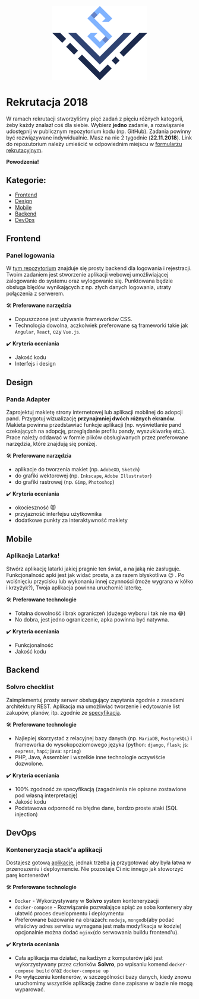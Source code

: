 <div align="center">
<img src="./logo_solvro.png" height="200">
</div>

# Rekrutacja 2018

W ramach rekrutacji stworzyliśmy pięć zadań z pięciu różnych kategorii, żeby każdy znalazł coś dla siebie. Wybierz **jedno** zadanie, a rozwiązanie udostępnij w publicznym repozytorium kodu (np. GitHub). Zadania powinny być rozwiązywane indywidualnie. Masz na nie 2 tygodnie (**22.11.2018**). Link do repozutorium należy umieścić w odpowiednim miejscu w [formularzu rekrutacyjnym](https://goo.gl/forms/azpljosFkwykhiEq1).

**Powodzenia!**

## Kategorie:
* [Frontend](#Frontend)
* [Design](#Design)
* [Mobile](#Mobile)
* [Backend](#Backend)
* [DevOps](#DevOps)

<a name="Frontend"></a>

## Frontend
### Panel logowania

W [tym repozytorium](https://github.com/Solvro/demoBackend) znajduje się prosty backend dla logowania i rejestracji. Twoim zadaniem jest stworzenie aplikacji webowej umożliwiającej zalogowanie do systemu oraz wylogowanie się. Punktowana będzie obsługa blędów wynikających z np. złych danych logowania, utraty połączenia z serwerem. 

:hammer_and_wrench: **Preferowane narzędzia**

- Dopuszczone jest używanie frameworków CSS. 
- Technologia dowolna, aczkolwiek preferowane są frameworki takie jak `Angular`, `React`, czy `Vue.js`. 

:heavy_check_mark: **Kryteria oceniania**

- Jakość kodu
- Interfejs i design

<a name="Design"></a>

## Design
### Panda Adapter

Zaprojektuj makietę strony internetowej lub aplikacji mobilnej do adopcji pand. Przygotuj wizualizację **przynajmniej dwóch różnych ekranów**. Makieta powinna przedstawiać funkcje aplikacji (np. wyświetlanie pand czekających na adopcję, przeglądanie profilu pandy, wyszukiwarkę etc.). Prace należy oddawać w formie plików obsługiwanych przez preferowane narzędzia, które znajdują się poniżej.

:hammer_and_wrench: **Preferowane narzędzia**

- aplikacje do tworzenia makiet (np. `AdobeXD`, `Sketch`)
- do grafiki wektorowej (np. `Inkscape`, `Adobe Illustrator`)
- do grafiki rastrowej (np. `Gimp`, `Photoshop`)

:heavy_check_mark: **Kryteria oceniania**

- okocieszność :heart_eyes_cat:
- przyjazność interfejsu użytkownika
- dodatkowe punkty za interaktywność makiety

<a name="Mobile"></a>

## Mobile
### Aplikacja Latarka!

Stwórz aplikację latarki jakiej pragnie ten świat, a na jaką nie zasługuje. Funkcjonalność apki jest jak widać prosta, a za razem błyskotliwa :wink: . Po wciśnięciu przycisku lub wykonaniu innej czynności (może wygrana w kółko i krzyżyk?), Twoja aplikacja powinna uruchomić laterkę. 

:hammer_and_wrench: **Preferowane technologie**

- Totalna dowolność i brak ograniczeń (dużego wyboru i tak nie ma :joy:)
- No dobra, jest jedno ograniczenie, apka powinna być natywna.

:heavy_check_mark: **Kryteria oceniania**

- Funkcjonalność
- Jakość kodu

<a name="Backend"></a>

## Backend
### Solvro checklist

Zaimplementuj prosty serwer obsługujący zapytania zgodnie z zasadami architektury REST. Aplikacja ma umożliwiać tworzenie i edytowanie list zakupów, planów, itp. zgodnie ze [specyfikacją](https://gitlab.com/solvro/rekrutacja-jesien-2018/blob/master/backend_spec.yaml).

:hammer_and_wrench: **Preferowane technologie**

- Najlepiej skorzystać z relacyjnej bazy danych (np. `MariaDB`, `PostgreSQL`) i frameworka do wysokopoziomowego języka (python: `django`, `flask`; js: `express`, `hapi`; java: `spring`)
- PHP, Java, Assembler i wszelkie inne technologie oczywiście dozwolone.

:heavy_check_mark: **Kryteria oceniania**

- 100% zgodność ze specyfikacją (zagadnienia nie opisane zostawione pod własną interpretację)
- Jakość kodu
- Podstawowa odporność na błędne dane, bardzo proste ataki (SQL injection)

<a name="DevOps"></a>

## DevOps
### Konteneryzacja stack'a aplikacji

Dostajesz gotową [aplikację](https://github.com/didinj/mean-stack-angular5-crud), jednak trzeba ją przygotować aby była łatwa w przenoszeniu i deploymencie. Nie pozostaje Ci nic innego jak stoworzyć parę kontenerów!

:hammer_and_wrench: **Preferowane technologie**

- `Docker` - Wykorzystywany w **Solvro** system konteneryzacji
- `docker-compose` - Rozwiązanie pozwalające spiąć ze soba kontenery aby ułatwić proces developmentu i deploymentu
- Preferowane bazowanie na obrazach: `nodejs`, `mongodb`(aby podać właściwy adres serwisu wymagana jest mała modyfikacja w kodzie) opcjonalnie można dodać `nginx`(do serwowania buildu frontend'u).

:heavy_check_mark: **Kryteria oceniania**

- Cała aplikacja ma działać, na kadżym z komputerów jaki jest wykorzystywany przez członków **Solvro**, po wpisaniu komend `docker-compose build` oraz `docker-compose up`
- Po wyłączeniu kontenerów, w szczególności bazy danych, kiedy znowu uruchomimy wszystkie aplikację żadne dane zapisane w bazie nie mogą wyparować.
